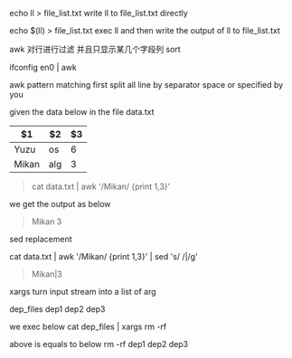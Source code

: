 
echo ll > file_list.txt
write ll to file_list.txt directly

echo $(ll) > file_list.txt
exec ll and then write the output of ll to file_list.txt

awk 对行进行过滤 并且只显示某几个字段列
sort


ifconfig en0 | awk

awk
pattern matching
first split all line by separator space
or specified by you


given the data below in the file data.txt

| $1    | $2  | $3 |
|-------|-----|----|
| Yuzu  | os  | 6  |
| Mikan | alg | 3  |

> cat data.txt | awk '/Mikan/ {print $1,$3}'

we get the output as below

> Mikan 3

sed
replacement

cat data.txt 
| awk '/Mikan/ {print $1,$3}' 
| sed 's/ /|/g'

> Mikan|3


xargs
turn input stream into a list of arg

dep_files
dep1
dep2
dep3

we exec below
cat dep_files | xargs rm -rf

above is equals to below
rm -rf dep1 dep2 dep3



